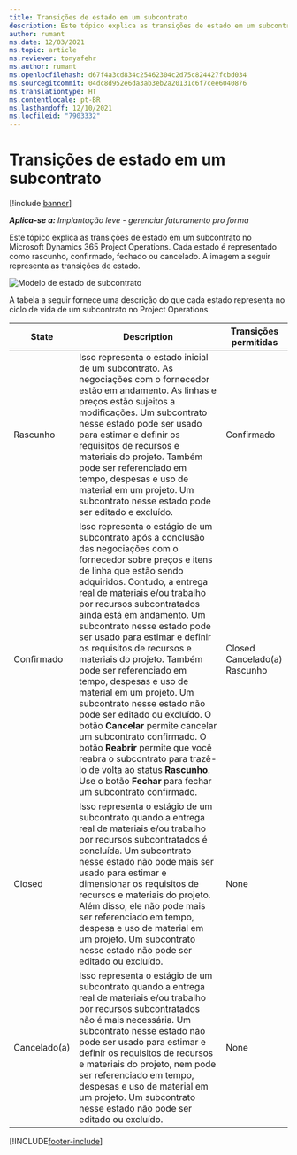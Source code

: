 ```yaml
---
title: Transições de estado em um subcontrato
description: Este tópico explica as transições de estado em um subcontrato no Microsoft Dynamics 365 Project Operations conforme o subcontrato é criado, executado e fechado.
author: rumant
ms.date: 12/03/2021
ms.topic: article
ms.reviewer: tonyafehr
ms.author: rumant
ms.openlocfilehash: d67f4a3cd834c25462304c2d75c824427fcbd034
ms.sourcegitcommit: 04dc8d952e6da3ab3eb2a20131c6f7cee6040876
ms.translationtype: HT
ms.contentlocale: pt-BR
ms.lasthandoff: 12/10/2021
ms.locfileid: "7903332"
---
```

# <a name="state-transitions-on-a-subcontract"></a>Transições de estado em um subcontrato 

[!include [banner](../../includes/dataverse-preview.md)]

_**Aplica-se a:** Implantação leve - gerenciar faturamento pro forma_

Este tópico explica as transições de estado em um subcontrato no Microsoft Dynamics 365 Project Operations. Cada estado é representado como rascunho, confirmado, fechado ou cancelado. A imagem a seguir representa as transições de estado.

![Modelo de estado de subcontrato](../media/SubconStates.png)  

A tabela a seguir fornece uma descrição do que cada estado representa no ciclo de vida de um subcontrato no Project Operations.

| State | Description | Transições permitidas |
| --- | --- | --- |
| Rascunho | Isso representa o estado inicial de um subcontrato. As negociações com o fornecedor estão em andamento. As linhas e preços estão sujeitos a modificações. Um subcontrato nesse estado pode ser usado para estimar e definir os requisitos de recursos e materiais do projeto. Também pode ser referenciado em tempo, despesas e uso de material em um projeto. Um subcontrato nesse estado pode ser editado e excluído. | Confirmado |
| Confirmado | Isso representa o estágio de um subcontrato após a conclusão das negociações com o fornecedor sobre preços e itens de linha que estão sendo adquiridos. Contudo, a entrega real de materiais e/ou trabalho por recursos subcontratados ainda está em andamento. Um subcontrato nesse estado pode ser usado para estimar e definir os requisitos de recursos e materiais do projeto. Também pode ser referenciado em tempo, despesas e uso de material em um projeto. Um subcontrato nesse estado não pode ser editado ou excluído. O botão **Cancelar** permite cancelar um subcontrato confirmado. O botão **Reabrir** permite que você reabra o subcontrato para trazê-lo de volta ao status **Rascunho**. Use o botão **Fechar** para fechar um subcontrato confirmado. | Closed <br> Cancelado(a) <br> Rascunho |
| Closed | Isso representa o estágio de um subcontrato quando a entrega real de materiais e/ou trabalho por recursos subcontratados é concluída. Um subcontrato nesse estado não pode mais ser usado para estimar e dimensionar os requisitos de recursos e materiais do projeto. Além disso, ele não pode mais ser referenciado em tempo, despesa e uso de material em um projeto. Um subcontrato nesse estado não pode ser editado ou excluído. | None |
| Cancelado(a) | Isso representa o estágio de um subcontrato quando a entrega real de materiais e/ou trabalho por recursos subcontratados não é mais necessária. Um subcontrato nesse estado não pode ser usado para estimar e definir os requisitos de recursos e materiais do projeto, nem pode ser referenciado em tempo, despesas e uso de material em um projeto. Um subcontrato nesse estado não pode ser editado ou excluído. | None |


[!INCLUDE[footer-include](../../includes/footer-banner.md)]
